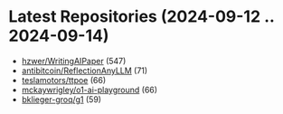 # Latest Repositories (2024-09-12 .. 2024-09-14)

- [hzwer/WritingAIPaper](https://github.com/hzwer/WritingAIPaper) (547)
- [antibitcoin/ReflectionAnyLLM](https://github.com/antibitcoin/ReflectionAnyLLM) (71)
- [teslamotors/ttpoe](https://github.com/teslamotors/ttpoe) (66)
- [mckaywrigley/o1-ai-playground](https://github.com/mckaywrigley/o1-ai-playground) (66)
- [bklieger-groq/g1](https://github.com/bklieger-groq/g1) (59)
